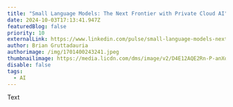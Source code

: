 ```yaml
---
title: "Small Language Models: The Next Frontier with Private Cloud AI"
date: 2024-10-03T17:13:41.947Z
featuredBlog: false
priority: 10
externalLink: https://www.linkedin.com/pulse/small-language-models-next-frontier-private-cloud-ai-gruttadauria-zcfwe/
author: Brian Gruttadauria
authorimage: /img/1701400243241.jpeg
thumbnailimage: https://media.licdn.com/dms/image/v2/D4E12AQE2Rn-P-anXoA/article-cover_image-shrink_720_1280/article-cover_image-shrink_720_1280/0/1727572411255?e=1733356800&v=beta&t=lRMC4KNIwo8kB3xfMh7QLOGKzMWFkHF3dHmlAnsiVCU
disable: false
tags:
  - AI
---
```

Text